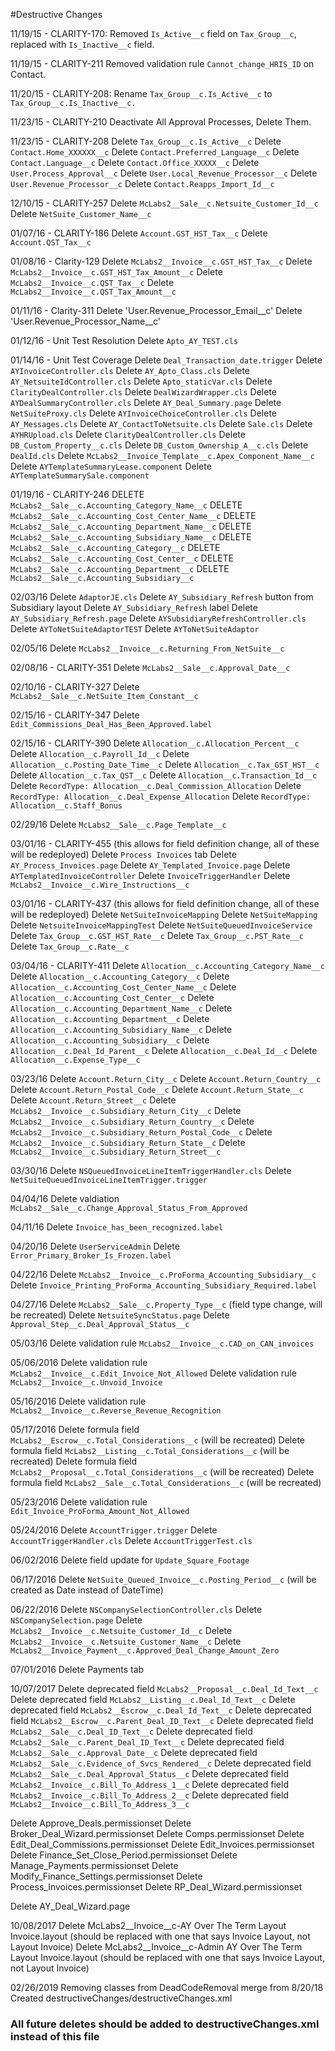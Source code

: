 #Destructive Changes

11/19/15 - CLARITY-170:
Removed `Is_Active__c` field on `Tax_Group__c`, replaced with `Is_Inactive__c` field.

11/19/15 - CLARITY-211
Removed validation rule `Cannot_change_HRIS_ID` on Contact.

11/20/15 - CLARITY-208:
Rename `Tax_Group__c.Is_Active__c` to `Tax_Group__c.Is_Inactive__c.`

11/23/15 - CLARITY-210
Deactivate All Approval Processes, Delete Them.

11/23/15 - CLARITY-208
Delete `Tax_Group__c.Is_Active__c`
Delete `Contact.Home_XXXXXX__c`
Delete `Contact.Preferred_Language__c`
Delete `Contact.Language__c`
Delete `Contact.Office_XXXXX__c`
Delete `User.Process_Approval__c`
Delete `User.Local_Revenue_Processor__c`
Delete `User.Revenue_Processor__c`
Delete `Contact.Reapps_Import_Id__c`

12/10/15 - CLARITY-257
Delete `McLabs2__Sale__c.Netsuite_Customer_Id__c`
Delete `NetSuite_Customer_Name__c`

01/07/16 - CLARITY-186
Delete `Account.GST_HST_Tax__c`
Delete `Account.QST_Tax__c`

01/08/16 - Clarity-129
Delete `McLabs2__Invoice__c.GST_HST_Tax__c`
Delete `McLabs2__Invoice__c.GST_HST_Tax_Amount__c`
Delete `McLabs2__Invoice__c.QST_Tax__c`
Delete `McLabs2__Invoice__c.QST_Tax_Amount__c`

01/11/16 - Clarity-311
Delete 'User.Revenue_Processor_Email__c'
Delete 'User.Revenue_Processor_Name__c'

01/12/16 - Unit Test Resolution
Delete `Apto_AY_TEST.cls`

01/14/16 - Unit Test Coverage
Delete `Deal_Transaction_date.trigger`
Delete `AYInvoiceController.cls`
Delete `AY_Apto_Class.cls`
Delete `AY_NetsuiteIdController.cls`
Delete `Apto_staticVar.cls`
Delete `ClarityDealController.cls`
Delete `DealWizardWrapper.cls`
Delete `AYDealSummaryController.cls`
Delete `AY_Deal_Summary.page`
Delete `NetSuiteProxy.cls`
Delete `AYInvoiceChoiceController.cls`
Delete `AY_Messages.cls`
Delete `AY_ContactToNetsuite.cls`
Delete `Sale.cls`
Delete `AYHRUpload.cls`
Delete `ClarityDealController.cls`
Delete `DB_Custom_Property__c.cls`
Delete `DB_Custom_Ownership_A__c.cls`
Delete `DealId.cls`
Delete `McLabs2__Invoice_Template__c.Apex_Component_Name__c`
Delete `AYTemplateSummaryLease.component`
Delete `AYTemplateSummarySale.component`

01/19/16 - CLARITY-246
DELETE `McLabs2__Sale__c.Accounting_Category_Name__c`
DELETE `McLabs2__Sale__c.Accounting_Cost_Center_Name__c`
DELETE `McLabs2__Sale__c.Accounting_Department_Name__c`
DELETE `McLabs2__Sale__c.Accounting_Subsidiary_Name__c`
DELETE `McLabs2__Sale__c.Accounting_Category__c`
DELETE `McLabs2__Sale__c.Accounting_Cost_Center__c`
DELETE `McLabs2__Sale__c.Accounting_Department__c`
DELETE `McLabs2__Sale__c.Accounting_Subsidiary__c`

02/03/16
Delete `AdaptorJE.cls`
Delete `AY_Subsidiary_Refresh` button from Subsidiary layout
Delete `AY_Subsidiary_Refresh` label
Delete `AY_Subsidiary_Refresh.page`
Delete `AYSubsidiaryRefreshController.cls`
Delete `AYToNetSuiteAdaptorTEST`
Delete `AYToNetSuiteAdaptor`

02/05/16
Delete `McLabs2__Invoice__c.Returning_From_NetSuite__c`

02/08/16 - CLARITY-351
Delete `McLabs2__Sale__c.Approval_Date__c`

02/10/16 - CLARITY-327
Delete `McLabs2__Sale__c.NetSuite_Item_Constant__c`

02/15/16 - CLARITY-347
Delete `Edit_Commissions_Deal_Has_Been_Approved.label`

02/15/16 - CLARITY-390
Delete `Allocation__c.Allocation_Percent__c`
Delete `Allocation__c.Payroll_Id__c`
Delete `Allocation__c.Posting_Date_Time__c`
Delete `Allocation__c.Tax_GST_HST__c`
Delete `Allocation__c.Tax_QST__c`
Delete `Allocation__c.Transaction_Id__c`
Delete `RecordType: Allocation__c.Deal_Commission_Allocation`
Delete `RecordType: Allocation__c.Deal_Expense_Allocation`
Delete `RecordType: Allocation__c.Staff_Bonus`

02/29/16
Delete `McLabs2__Sale__c.Page_Template__c`

03/01/16 - CLARITY-455 (this allows for field definition change, all of these will be redeployed)
Delete `Process Invoices` tab
Delete `AY_Process_Invoices.page`
Delete `AY_Templated_Invoice.page`
Delete `AYTemplatedInvoiceController`
Delete `InvoiceTriggerHandler`
Delete `McLabs2__Invoice__c.Wire_Instructions__c`

03/01/16 - CLARITY-437 (this allows for field definition change, all of these will be redeployed)
Delete `NetSuiteInvoiceMapping`
Delete `NetSuiteMapping`
Delete `NetsuiteInvoiceMappingTest`
Delete `NetSuiteQueuedInvoiceService`
Delete `Tax_Group__c.GST_HST_Rate__c`
Delete `Tax_Group__c.PST_Rate__c`
Delete `Tax_Group__c.Rate__c`

03/04/16 - CLARITY-411
Delete `Allocation__c.Accounting_Category_Name__c`
Delete `Allocation__c.Accounting_Category__c`
Delete `Allocation__c.Accounting_Cost_Center_Name__c`
Delete `Allocation__c.Accounting_Cost_Center__c`
Delete `Allocation__c.Accounting_Department_Name__c`
Delete `Allocation__c.Accounting_Department__c`
Delete `Allocation__c.Accounting_Subsidiary_Name__c`
Delete `Allocation__c.Accounting_Subsidiary__c`
Delete `Allocation__c.Deal_Id_Parent__c`
Delete `Allocation__c.Deal_Id__c`
Delete `Allocation__c.Expense_Type__c`

03/23/16
Delete `Account.Return_City__c`
Delete `Account.Return_Country__c`
Delete `Account.Return_Postal_Code__c`
Delete `Account.Return_State__c`
Delete `Account.Return_Street__c`
Delete `McLabs2__Invoice__c.Subsidiary_Return_City__c`
Delete `McLabs2__Invoice__c.Subsidiary_Return_Country__c`
Delete `McLabs2__Invoice__c.Subsidiary_Return_Postal_Code__c`
Delete `McLabs2__Invoice__c.Subsidiary_Return_State__c`
Delete `McLabs2__Invoice__c.Subsidiary_Return_Street__c`

03/30/16
Delete `NSQueuedInvoiceLineItemTriggerHandler.cls`
Delete `NetSuiteQueuedInvoiceLineItemTrigger.trigger`

04/04/16
Delete valdiation `McLabs2__Sale__c.Change_Approval_Status_From_Approved`

04/11/16
Delete `Invoice_has_been_recognized.label`

04/20/16
Delete `UserServiceAdmin`
Delete `Error_Primary_Broker_Is_Frozen.label`

04/22/16
Delete `McLabs2__Invoice__c.ProForma_Accounting_Subsidiary__c`
Delete `Invoice_Printing_ProForma_Accounting_Subsidiary_Required.label`

04/27/16
Delete `McLabs2__Sale__c.Property_Type__c` (field type change, will be recreated)
Delete `NetsuiteSyncStatus.page`
Delete `Approval_Step__c.Deal_Approval_Status__c`

05/03/16
Delete validation rule `McLabs2__Invoice__c.CAD_on_CAN_invoices`

05/06/2016
Delete validation rule `McLabs2__Invoice__c.Edit_Invoice_Not_Allowed`
Delete validation rule `McLabs2__Invoice__c.Unvoid_Invoice`

05/16/2016
Delete validation rule `McLabs2__Invoice__c.Reverse_Revenue_Recognition`

05/17/2016
Delete formula field `McLabs2__Escrow__c.Total_Considerations__c` (will be recreated)
Delete formula field `McLabs2__Listing__c.Total_Considerations__c` (will be recreated)
Delete formula field `McLabs2__Proposal__c.Total_Considerations__c` (will be recreated)
Delete formula field `McLabs2__Sale__c.Total_Considerations__c` (will be recreated)

05/23/2016
Delete validation rule `Edit_Invoice_ProForma_Amount_Not_Allowed`

05/24/2016
Delete `AccountTrigger.trigger`
Delete `AccountTriggerHandler.cls`
Delete `AccountTriggerTest.cls`

06/02/2016
Delete field update for `Update_Square_Footage`

06/17/2016
Delete `NetSuite_Queued_Invoice__c.Posting_Period__c` (will be created as Date instead of DateTime)

06/22/2016
Delete `NSCompanySelectionController.cls`
Delete `NSCompanySelection.page`
Delete `McLabs2__Invoice__c.Netsuite_Customer_Id__c`
Delete `McLabs2__Invoice__c.Netsuite_Customer_Name__c`
Delete `McLabs2__Invoice_Payment__c.Approved_Deal_Change_Amount_Zero`

07/01/2016
Delete Payments tab

10/07/2017
Delete deprecated field `McLabs2__Proposal__c.Deal_Id_Text__c`
Delete deprecated field `McLabs2__Listing__c.Deal_Id_Text__c`
Delete deprecated field `McLabs2__Escrow__c.Deal_Id_Text__c`
Delete deprecated field `McLabs2__Escrow__c.Parent_Deal_ID_Text__c`
Delete deprecated field `McLabs2__Sale__c.Deal_ID_Text__c`
Delete deprecated field `McLabs2__Sale__c.Parent_Deal_ID_Text__c`
Delete deprecated field `McLabs2__Sale__c.Approval_Date__c`
Delete deprecated field `McLabs2__Sale__c.Evidence_of_Svcs_Rendered__c`
Delete deprecated field `McLabs2__Sale__c.Deal_Approval_Status__c`
Delete deprecated field `McLabs2__Invoice__c.Bill_To_Address_1__c`
Delete deprecated field `McLabs2__Invoice__c.Bill_To_Address_2__c`
Delete deprecated field `McLabs2__Invoice__c.Bill_To_Address_3__c`

Delete Approve_Deals.permissionset
Delete Broker_Deal_Wizard.permissionset
Delete Comps.permissionset
Delete Edit_Deal_Commissions.permissionset
Delete Edit_Invoices.permissionset
Delete Finance_Set_Close_Period.permissionset
Delete Manage_Payments.permissionset
Delete Modify_Finance_Settings.permissionset
Delete Process_Invoices.permissionset
Delete RP_Deal_Wizard.permissionset

Delete AY_Deal_Wizard.page

10/08/2017
Delete McLabs2__Invoice__c-AY Over The Term Layout Invoice.layout (should be replaced with one that says Invoice Layout, not Layout Invoice)
Delete McLabs2__Invoice__c-Admin AY Over The Term Layout Invoice.layout (should be replaced with one that says Invoice Layout, not Layout Invoice)

02/26/2019
Removing classes from DeadCodeRemoval merge from 8/20/18
Created destructiveChanges/destructiveChanges.xml



### All future deletes should be added to destructiveChanges.xml instead of this file

